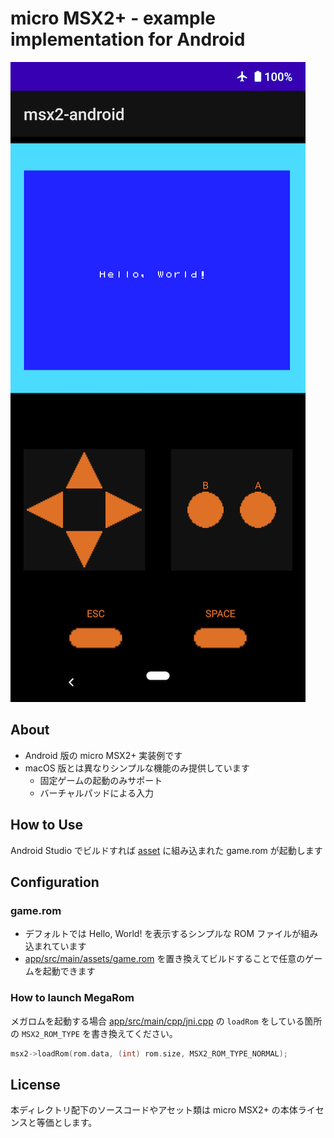# micro MSX2+ - example implementation for Android

![image](screen.png)

## About

- Android 版の micro MSX2+ 実装例です
- macOS 版とは異なりシンプルな機能のみ提供しています
  - 固定ゲームの起動のみサポート
  - バーチャルパッドによる入力

## How to Use

Android Studio でビルドすれば [asset](app/src/main/assets) に組み込まれた game.rom が起動します

## Configuration

### game.rom

- デフォルトでは Hello, World! を表示するシンプルな ROM ファイルが組み込まれています
- [app/src/main/assets/game.rom](app/src/main/assets/game.rom) を置き換えてビルドすることで任意のゲームを起動できます

### How to launch MegaRom

メガロムを起動する場合 [app/src/main/cpp/jni.cpp](app/src/main/cpp/jni.cpp) の `loadRom` をしている箇所の `MSX2_ROM_TYPE` を書き換えてください。

```c++
msx2->loadRom(rom.data, (int) rom.size, MSX2_ROM_TYPE_NORMAL);
```

## License

本ディレクトリ配下のソースコードやアセット類は micro MSX2+ の本体ライセンスと等価とします。
